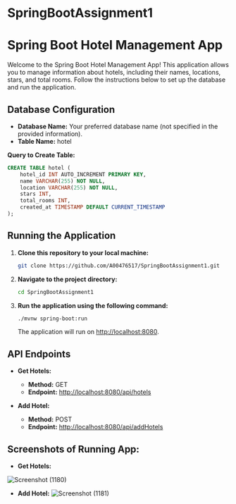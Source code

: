 # SpringBootAssignment1

# Spring Boot Hotel Management App

Welcome to the Spring Boot Hotel Management App! This application allows you to manage information about hotels, including their names, locations, stars, and total rooms. Follow the instructions below to set up the database and run the application.

## Database Configuration

- **Database Name:** Your preferred database name (not specified in the provided information).
- **Table Name:** hotel

**Query to Create Table:**
```sql
CREATE TABLE hotel (
    hotel_id INT AUTO_INCREMENT PRIMARY KEY,
    name VARCHAR(255) NOT NULL,
    location VARCHAR(255) NOT NULL,
    stars INT,
    total_rooms INT,
    created_at TIMESTAMP DEFAULT CURRENT_TIMESTAMP
);
```
## Running the Application

1. **Clone this repository to your local machine:**
    ```bash
    git clone https://github.com/A00476517/SpringBootAssignment1.git
    ```

2. **Navigate to the project directory:**
    ```bash
    cd SpringBootAssignment1
    ```

3. **Run the application using the following command:**
    ```bash
    ./mvnw spring-boot:run
    ```

    The application will run on [http://localhost:8080](http://localhost:8080).

## API Endpoints

- **Get Hotels:**
  - **Method:** GET
  - **Endpoint:** [http://localhost:8080/api/hotels](http://localhost:8080/api/hotels)

- **Add Hotel:**
  - **Method:** POST
  - **Endpoint:** [http://localhost:8080/api/addHotels](http://localhost:8080/api/addHotels)

## Screenshots of Running App:
- **Get Hotels:**

![Screenshot (1180)](https://github.com/A00476517/SpringBootAssignment1/assets/144840145/4f017633-9b07-409a-b0b2-d3a4a2143050)

- **Add Hotel:**
![Screenshot (1181)](https://github.com/A00476517/SpringBootAssignment1/assets/144840145/f74d4cb3-bec0-4a0e-993c-59f384c84795)
